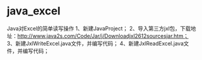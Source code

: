 # java_excel
Java对Excel的简单读写操作
1、新建JavaProject；
2、导入第三方jxl包，下载地址：http://www.java2s.com/Code/Jar/j/Downloadjxl2612sourcesjar.htm；
3、新建JxlWriteExcel.java文件，并编写代码；
4、新建JxlReadExcel.java文件，并编写代码；

